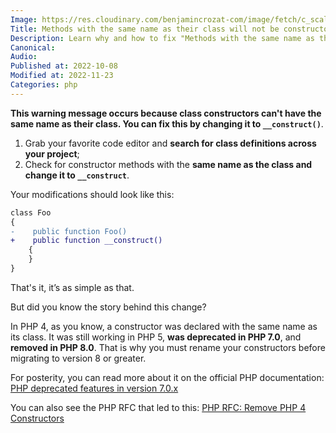 ```yaml
---
Image: https://res.cloudinary.com/benjamincrozat-com/image/fetch/c_scale,f_webp,q_auto,w_1200/https://life-long-bunny.fra1.digitaloceanspaces.com/media-library/production/11/guy-coding-3_lpz0qy.jpg
Title: Methods with the same name as their class will not be constructors in a future version of PHP
Description: Learn why and how to fix "Methods with the same name as their class will not be constructors in a future version of PHP" warnings.
Canonical: 
Audio:
Published at: 2022-10-08
Modified at: 2022-11-23
Categories: php
---
```


**This warning message occurs because class constructors can't have the same name as their class. You can fix this by changing it to `__construct()`**.

1. Grab your favorite code editor and **search for class definitions across your project**;
2. Check for constructor methods with the **same name as the class and change it to `__construct`**.

Your modifications should look like this:

```diff
class Foo
{
-    public function Foo()
+    public function __construct()
    {
    }
}
```

That's it, it’s as simple as that.

But did you know the story behind this change?

In PHP 4, as you know, a constructor was declared with the same name as its class. It was still working in PHP 5, **was deprecated in PHP 7.0**, and **removed in PHP 8.0**. That is why you must rename your constructors before migrating to version 8 or greater.

For posterity, you can read more about it on the official PHP documentation: [PHP deprecated features in version 7.0.x](https://www.php.net/manual/en/migration70.deprecated.php#migration70.deprecated.php4-constructors)

You can also see the PHP RFC that led to this: [PHP RFC: Remove PHP 4 Constructors](https://wiki.php.net/rfc/remove_php4_constructors)

